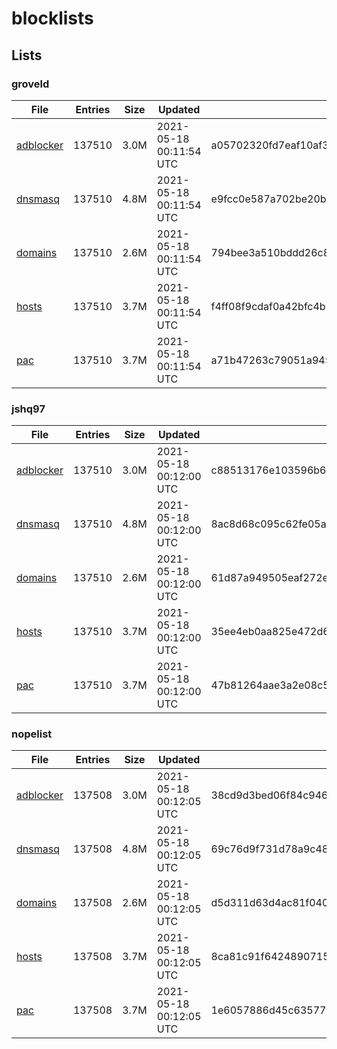 # blocklists

## Lists

### groveld

|File|Entries|Size|Updated|Hash|
|-|-|-|-|-|
|[adblocker](https://raw.githubusercontent.com/groveld/blocklists/lists/groveld/adblocker.txt)|137510|3.0M|2021-05-18 00:11:54 UTC|a05702320fd7eaf10af3e67275607aec4b43a3ae08aa88aa8629fcac53f0384b|
|[dnsmasq](https://raw.githubusercontent.com/groveld/blocklists/lists/groveld/dnsmasq.txt)|137510|4.8M|2021-05-18 00:11:54 UTC|e9fcc0e587a702be20b261c55d6d76aeda0942c533cd2da5ca55b015851c3db2|
|[domains](https://raw.githubusercontent.com/groveld/blocklists/lists/groveld/domains.txt)|137510|2.6M|2021-05-18 00:11:54 UTC|794bee3a510bddd26c8d4ebd2d38e8bb2c02daefad888e9ddd9d52ad24d65a61|
|[hosts](https://raw.githubusercontent.com/groveld/blocklists/lists/groveld/hosts.txt)|137510|3.7M|2021-05-18 00:11:54 UTC|f4ff08f9cdaf0a42bfc4b81d290ce88b15d2adf0499b30eb29a7654f500c60ff|
|[pac](https://raw.githubusercontent.com/groveld/blocklists/lists/groveld/pac.txt)|137510|3.7M|2021-05-18 00:11:54 UTC|a71b47263c79051a9455a472c423beb0b422dfe7a3b3f6fb5ac0a1aac2aeedd5|

### jshq97

|File|Entries|Size|Updated|Hash|
|-|-|-|-|-|
|[adblocker](https://raw.githubusercontent.com/groveld/blocklists/lists/jshq97/adblocker.txt)|137510|3.0M|2021-05-18 00:12:00 UTC|c88513176e103596b6b86314fdb0a6e5e797b30f1c9bc99a636224f199dfb884|
|[dnsmasq](https://raw.githubusercontent.com/groveld/blocklists/lists/jshq97/dnsmasq.txt)|137510|4.8M|2021-05-18 00:12:00 UTC|8ac8d68c095c62fe05a4e1d5c5e002c6431ac3eeeaaa70d362c7c52172675335|
|[domains](https://raw.githubusercontent.com/groveld/blocklists/lists/jshq97/domains.txt)|137510|2.6M|2021-05-18 00:12:00 UTC|61d87a949505eaf272e90d0a575519f1a5e3da8246af96d3d94b8920842fba54|
|[hosts](https://raw.githubusercontent.com/groveld/blocklists/lists/jshq97/hosts.txt)|137510|3.7M|2021-05-18 00:12:00 UTC|35ee4eb0aa825e472d629b4022e1d501f64f15eb0ed23209541fe043899a6f6f|
|[pac](https://raw.githubusercontent.com/groveld/blocklists/lists/jshq97/pac.txt)|137510|3.7M|2021-05-18 00:12:00 UTC|47b81264aae3a2e08c565c0c8939ea066df27362a20ee2c5815282a2fc10a20f|

### nopelist

|File|Entries|Size|Updated|Hash|
|-|-|-|-|-|
|[adblocker](https://raw.githubusercontent.com/groveld/blocklists/lists/nopelist/adblocker.txt)|137508|3.0M|2021-05-18 00:12:05 UTC|38cd9d3bed06f84c94690e55d2937b0e8e46fead5335baa51f93977c8efa7c38|
|[dnsmasq](https://raw.githubusercontent.com/groveld/blocklists/lists/nopelist/dnsmasq.txt)|137508|4.8M|2021-05-18 00:12:05 UTC|69c76d9f731d78a9c485a132976ca7804b422cd7a03eb1dac0a5bac164abc465|
|[domains](https://raw.githubusercontent.com/groveld/blocklists/lists/nopelist/domains.txt)|137508|2.6M|2021-05-18 00:12:05 UTC|d5d311d63d4ac81f040b8a445c10df53e64dc448d19c7bd8dd08aa79b29cac29|
|[hosts](https://raw.githubusercontent.com/groveld/blocklists/lists/nopelist/hosts.txt)|137508|3.7M|2021-05-18 00:12:05 UTC|8ca81c91f6424890715beb5e090849efbeaaefd127a028b37be312d34986e267|
|[pac](https://raw.githubusercontent.com/groveld/blocklists/lists/nopelist/pac.txt)|137508|3.7M|2021-05-18 00:12:05 UTC|1e6057886d45c63577b21ce653d52b01cfe631ec251ca87b072a3d8736ab2228|
